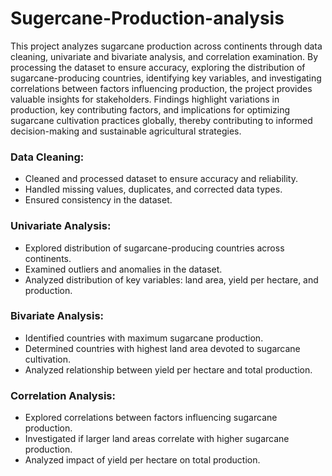 # Sugercane-Production-analysis
This project analyzes sugarcane production across continents through data cleaning, univariate and bivariate analysis, and correlation examination. By processing the dataset to ensure accuracy, exploring the distribution of sugarcane-producing countries, identifying key variables, and investigating correlations between factors influencing production, the project provides valuable insights for stakeholders. Findings highlight variations in production, key contributing factors, and implications for optimizing sugarcane cultivation practices globally, thereby contributing to informed decision-making and sustainable agricultural strategies.
### Data Cleaning:
   - Cleaned and processed dataset to ensure accuracy and reliability.
   - Handled missing values, duplicates, and corrected data types.
   - Ensured consistency in the dataset.
### Univariate Analysis:
   - Explored distribution of sugarcane-producing countries across continents.
-    Examined outliers and anomalies in the dataset.
  -  Analyzed distribution of key variables: land area, yield per hectare, and production.
### Bivariate Analysis:
   - Identified countries with maximum sugarcane production.
   - Determined countries with highest land area devoted to sugarcane cultivation.
   - Analyzed relationship between yield per hectare and total production.
### Correlation Analysis:
   - Explored correlations between factors influencing sugarcane production.
   - Investigated if larger land areas correlate with higher sugarcane production.
   - Analyzed impact of yield per hectare on total production.
